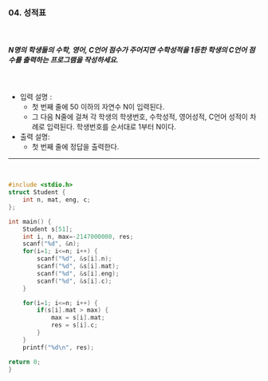 ### 04. 성적표

<br>

##### N명의 학생들의 수학, 영어, C언어 점수가 주어지면 수학성적을 1등한 학생의 C언어 점수를 출력하는 프로그램을 작성하세요.

<br>

- 입력 설명 :
  - 첫 번째 줄에 50 이하의 자연수 N이 입력된다.
  - 그 다음 N줄에 걸쳐 각 학생의 학생번호, 수학성적, 영어성적, C언어 성적이 차례로 입력된다. 학생번호를 순서대로 1부터 N이다.
    <br>
- 출력 설명:
  - 첫 번째 줄에 정답을 출력한다.

---

<br>

```c
#include <stdio.h>
struct Student {
    int n, mat, eng, c;
};

int main() {
    Student s[51];
    int i, n, max=-2147000000, res;
    scanf("%d", &n);
    for(i=1; i<=n; i++) {
        scanf("%d", &s[i].n);
        scanf("%d", &s[i].mat);
        scanf("%d", &s[i].eng);
        scanf("%d", &s[i].c);
    }

    for(i=1; i<=n; i++) {
        if(s[i].mat > max) {
            max = s[i].mat;
            res = s[i].c;
        }
    }
    printf("%d\n", res);

return 0;
}
```
